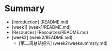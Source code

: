 # Summary

* [Introduction] (README.md)
* [week1] (week1/README.md)
* [Resources] (Resources/README.md)
* [week2] (week2/README.md)
  * [第二周总结报告] (week2/weeksummary.md)

